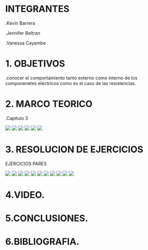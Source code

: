 # INTEGRANTES

.Kevin Barrera

.Jennifer Beltran

.Vanessa Cayambe

# 1. OBJETIVOS

.conocer el comportamiento tanto externo como interno de los componenetes electricos como es el caso de las resistencias.


# 2. MARCO TEORICO

.Capitulo 3

![](https://github.com/Kevinsan21/imagenesinforme2/blob/main/resitencia1.png)
![](https://github.com/Kevinsan21/imagenesinforme2/blob/main/resistencia2.png)
![](https://github.com/Kevinsan21/imagenesinforme2/blob/main/resistencia3.png)
![](https://github.com/Kevinsan21/imagenesinforme2/blob/main/resistencia4.png)
![](https://github.com/Kevinsan21/imagenesinforme2/blob/main/resistencia5.png)
![](https://github.com/Kevinsan21/imagenesinforme2/blob/main/resistencia6.png)

# 3. RESOLUCION DE EJERCICIOS

EJERCICIOS PARES 

![](https://github.com/Kevinsan21/imagenesinforme2/blob/main/1.jpg)
![](https://github.com/Kevinsan21/imagenesinforme2/blob/main/2.jpg)
![](https://github.com/Kevinsan21/imagenesinforme2/blob/main/3.jpg)
![](https://github.com/Kevinsan21/imagenesinforme2/blob/main/4.jpg)
![](https://github.com/Kevinsan21/imagenesinforme2/blob/main/5.jpg)
![](https://github.com/Kevinsan21/imagenesinforme2/blob/main/6.jpg)
![](https://github.com/Kevinsan21/imagenesinforme2/blob/main/7.jpg)
![](https://github.com/Kevinsan21/imagenesinforme2/blob/main/8.jpg)
![](https://github.com/Kevinsan21/imagenesinforme2/blob/main/9.jpg)
![](https://github.com/Kevinsan21/imagenesinforme2/blob/main/10.jpg)
![](https://github.com/Kevinsan21/imagenesinforme2/blob/main/11.jpg)

# 4.VIDEO.


# 5.CONCLUSIONES.



# 6.BIBLIOGRAFIA.
